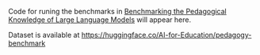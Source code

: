 Code for runing the benchmarks in [Benchmarking the Pedagogical Knowledge of Large Language Models](https://arxiv.org/abs/2506.18710) will appear here.

Dataset is available at https://huggingface.co/AI-for-Education/pedagogy-benchmark